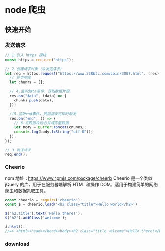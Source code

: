 # node 爬虫

## 快速开始

### 发送请求

```js
// 1.引入 https 模块
const https = require("https");

// 2.创建请求对象（未发送请求）
let req = https.request("https://www.528btc.com/coin/3007.html", (res) => {
  // 异步响应
  let chunks = [];

  // 4.监听data事件，获取数据片段
  res.on("data", (data) => {
    chunks.push(data);
  });

  //5.监听end事件，数据接收完毕时触发
  res.on("end", () => {
    // 6.将数据片段合并成完整数据
    let body = Buffer.concat(chunks);
    console.log(body.toString("utf-8"));
  });
});

// 3.发送请求
req.end();

```

### Cheerio

npm 地址：<https://www.npmjs.com/package/cheerio>
Cheerio 是一个类似 jQuery 的库，用于在服务器端解析 HTML 和操作 DOM。适用于构建简单的网络爬虫和数据抓取工具。

```js
const cheerio = require('cheerio');
const $ = cheerio.load('<h2 class="title">Hello world</h2>');

$('h2.title').text('Hello there!');
$('h2').addClass('welcome');

$.html();
//=> <html><head></head><body><h2 class="title welcome">Hello there!</h2></body></html>
```


### download

